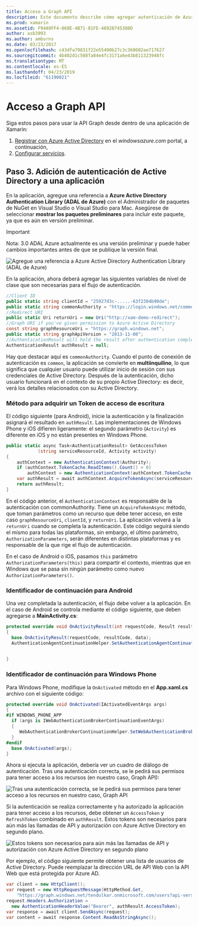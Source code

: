 ```yaml
---
title: Acceso a Graph API
description: Este documento describe cómo agregar autenticación de Azure Active Directory a una aplicación móvil con Xamarin.
ms.prod: xamarin
ms.assetid: F94A9FF4-068E-4B71-81FE-46920745380D
author: asb3993
ms.author: amburns
ms.date: 03/23/2017
ms.openlocfilehash: c43dfa79831f22e55490b27c3c360602ae717627
ms.sourcegitcommit: 4b402d1c508fa84e4fc3171a6e43b811323948fc
ms.translationtype: MT
ms.contentlocale: es-ES
ms.lasthandoff: 04/23/2019
ms.locfileid: "61190021"
---
```

# <a name="accessing-the-graph-api"></a>Acceso a Graph API

Siga estos pasos para usar la API Graph desde dentro de una aplicación de Xamarin:

1. [Registrar con Azure Active Directory](~/cross-platform/data-cloud/active-directory/get-started/register.md) en el *windowsazure.com* portal, a continuación,
2. [Configurar servicios](~/cross-platform/data-cloud/active-directory/get-started/configure.md).

## <a name="step-3-adding-active-directory-authentication-to-an-app"></a>Paso 3. Adición de autenticación de Active Directory a una aplicación

En la aplicación, agregue una referencia a **Azure Active Directory Authentication Library (ADAL de Azure)** con el Administrador de paquetes de NuGet en Visual Studio o Visual Studio para Mac.
Asegúrese de seleccionar **mostrar los paquetes preliminares** para incluir este paquete, ya que es aún en versión preliminar.

> [!IMPORTANT]
> Nota: 3.0 ADAL Azure actualmente es una versión preliminar y puede haber cambios importantes antes de que se publique la versión final. 


![](graph-images/06.-adal-nuget-package.jpg "Agregue una referencia a Azure Active Directory Authentication Library (ADAL de Azure)")

En la aplicación, ahora deberá agregar las siguientes variables de nivel de clase que son necesarias para el flujo de autenticación.

```csharp
//Client ID
public static string clientId = "25927d3c-.....-63f2304b90de";
public static string commonAuthority = "https://login.windows.net/common"
//Redirect URI
public static Uri returnUri = new Uri("http://xam-demo-redirect");
//Graph URI if you've given permission to Azure Active Directory
const string graphResourceUri = "https://graph.windows.net";
public static string graphApiVersion = "2013-11-08";
//AuthenticationResult will hold the result after authentication completes
AuthenticationResult authResult = null;
```

Hay que destacar aquí es `commonAuthority`. Cuando el punto de conexión de autenticación es `common`, la aplicación se convierte en **multiinquilino**, lo que significa que cualquier usuario puede utilizar inicio de sesión con sus credenciales de Active Directory. Después de la autenticación, dicho usuario funcionará en el contexto de su propio Active Directory: es decir, verá los detalles relacionados con su Active Directory.

### <a name="write-method-to-acquire-access-token"></a>Método para adquirir un Token de acceso de escritura

El código siguiente (para Android), inicie la autenticación y la finalización asignará el resultado en `authResult`. Las implementaciones de Windows Phone y iOS difieren ligeramente: el segundo parámetro (`Activity`) es diferente en iOS y no están presentes en Windows Phone.

```csharp
public static async Task<AuthenticationResult> GetAccessToken
            (string serviceResourceId, Activity activity)
{
    authContext = new AuthenticationContext(Authority);
    if (authContext.TokenCache.ReadItems().Count() > 0)
        authContext = new AuthenticationContext(authContext.TokenCache.ReadItems().First().Authority);
    var authResult = await authContext.AcquireTokenAsync(serviceResourceId, clientId, returnUri, new AuthorizationParameters(activity));
    return authResult;
}  
```

En el código anterior, el `AuthenticationContext` es responsable de la autenticación con commonAuthority. Tiene un `AcquireTokenAsync` método, que toman parámetros como un recurso que debe tener acceso, en este caso `graphResourceUri`, `clientId`, y `returnUri`. La aplicación volverá a la `returnUri` cuando se completa la autenticación. Este código seguirá siendo el mismo para todas las plataformas, sin embargo, el último parámetro, `AuthorizationParameters`, serán diferentes en distintas plataformas y es responsable de la que rige el flujo de autenticación.

En el caso de Android o iOS, pasamos `this` parámetro `AuthorizationParameters(this)` para compartir el contexto, mientras que en Windows que se pasa sin ningún parámetro como nuevo `AuthorizationParameters()`.

### <a name="handle-continuation-for-android"></a>Identificador de continuación para Android

Una vez completada la autenticación, el flujo debe volver a la aplicación. En el caso de Android se controla mediante el código siguiente, que deben agregarse a **MainActivity.cs**:


```csharp
protected override void OnActivityResult(int requestCode, Result resultCode, Intent data)
{
  base.OnActivityResult(requestCode, resultCode, data);
  AuthenticationAgentContinuationHelper.SetAuthenticationAgentContinuationEventArgs(requestCode, resultCode, data);

    
}
```

### <a name="handle-continuation-for-windows-phone"></a>Identificador de continuación para Windows Phone

Para Windows Phone, modifique la `OnActivated` método en el **App.xaml.cs** archivo con el siguiente código:

```csharp
protected override void OnActivated(IActivatedEventArgs args)
{
#if WINDOWS_PHONE_APP
  if (args is IWebAuthenticationBrokerContinuationEventArgs)
  {
     WebAuthenticationBrokerContinuationHelper.SetWebAuthenticationBrokerContinuationEventArgs(args as IWebAuthenticationBrokerContinuationEventArgs);
  }
#endif
  base.OnActivated(args);
}
```

Ahora si ejecuta la aplicación, debería ver un cuadro de diálogo de autenticación.
Tras una autenticación correcta, se le pedirá sus permisos para tener acceso a los recursos (en nuestro caso, Graph API):

![](graph-images/08.-authentication-flow.jpg "Tras una autenticación correcta, se le pedirá sus permisos para tener acceso a los recursos en nuestro caso, Graph API")

Si la autenticación se realiza correctamente y ha autorizado la aplicación para tener acceso a los recursos, debe obtener un `AccessToken` y `RefreshToken` combinado en `authResult`. Estos tokens son necesarios para aún más las llamadas de API y autorización con Azure Active Directory en segundo plano.

![](graph-images/07.-access-token-for-authentication.jpg "Estos tokens son necesarios para aún más las llamadas de API y autorización con Azure Active Directory en segundo plano")

Por ejemplo, el código siguiente permite obtener una lista de usuarios de Active Directory. Puede reemplazar la dirección URL de API Web con la API Web que está protegida por Azure AD.

```csharp
var client = new HttpClient();
var request = new HttpRequestMessage(HttpMethod.Get,
    "https://graph.windows.net/tendulkar.onmicrosoft.com/users?api-version=2013-04-05");
request.Headers.Authorization =
  new AuthenticationHeaderValue("Bearer", authResult.AccessToken);
var response = await client.SendAsync(request);
var content = await response.Content.ReadAsStringAsync();
```

